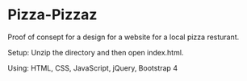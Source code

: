 # Pizza-Pizzaz
Proof of consept for a design for a website for a local pizza resturant.

Setup:
Unzip the directory and then open index.html.


Using: HTML, CSS, JavaScript, jQuery, Bootstrap 4
